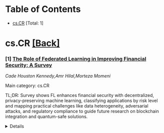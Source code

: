 <div id=toc></div>

# Table of Contents

- [cs.CR](#cs.CR) [Total: 1]


<div id='cs.CR'></div>

# cs.CR [[Back]](#toc)

### [1] [The Role of Federated Learning in Improving Financial Security: A Survey](https://arxiv.org/abs/2510.14991)
*Cade Houston Kennedy,Amr Hilal,Morteza Momeni*

Main category: cs.CR

TL;DR: Survey shows FL enhances financial security with decentralized, privacy-preserving machine learning, classifying applications by risk level and mapping practical challenges like data heterogeneity, adversarial attacks, and regulatory compliance to guide future research on blockchain integration and quantum-safe solutions.


<details>
  <summary>Details</summary>
Motivation: Digital financial systems face security/privacy risks from centralized traditional ML methods in IoT-enabled environments (ATMs/POS). FL offers decentralized model training that preserves privacy, but its deployment in finance remains challenged by data heterogeneity, adversarial attacks, and regulatory compliance.

Method: Survey of FL applications in finance with a novel classification system based on regulatory exposure levels (low: collaborative portfolio optimization vs. high: real-time fraud detection). Reviews existing defense mechanisms and evaluates FL's practical implementation versus theoretical surveys.

Result: FL demonstrates promise in fraud prevention, portfolio optimization, and blockchain integration while addressing regulatory needs. Challenges include data variability, security threats, and compliance complexity. Current defenses and emerging solutions (differential privacy) are mapped for future development.

Conclusion: This paper serves as a comprehensive resource for researchers, highlighting Federated Learning's (FL) potential to advance secure, privacy-compliant financial systems. It maps practical FL applications, identifies deployment challenges (e.g., data heterogeneity, adversarial attacks), and proposes future directions like blockchain integration and quantum-secure frameworks.

Abstract: With the growth of digital financial systems, robust security and privacy
have become a concern for financial institutions. Even though traditional
machine learning models have shown to be effective in fraud detections, they
often compromise user data by requiring centralized access to sensitive
information. In IoT-enabled financial endpoints such as ATMs and POS Systems
that regularly produce sensitive data that is sent over the network. Federated
Learning (FL) offers a privacy-preserving, decentralized model training across
institutions without sharing raw data. FL enables cross-silo collaboration
among banks while also using cross-device learning on IoT endpoints. This
survey explores the role of FL in enhancing financial security and introduces a
novel classification of its applications based on regulatory and compliance
exposure levels ranging from low-exposure tasks such as collaborative portfolio
optimization to high-exposure tasks like real-time fraud detection. Unlike
prior surveys, this work reviews FL's practical use within financial systems,
discussing its regulatory compliance and recent successes in fraud prevention
and blockchain-integrated frameworks. However, FL deployment in finance is not
without challenges. Data heterogeneity, adversarial attacks, and regulatory
compliance make implementation far from easy. This survey reviews current
defense mechanisms and discusses future directions, including blockchain
integration, differential privacy, secure multi-party computation, and
quantum-secure frameworks. Ultimately, this work aims to be a resource for
researchers exploring FL's potential to advance secure, privacy-compliant
financial systems.

</details>
